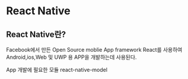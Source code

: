# React Native
## React Native란?
Facebook에서 만든 Open Source moblie App framework
React를 사용하여 Android,ios,Web 및 UWP 용 APP을 개발하는데 사용된다.

App 개발에 필요한 모듈
react-native-model